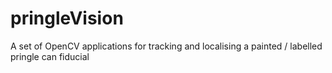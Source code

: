 pringleVision
=============

A set of OpenCV applications for tracking and localising a painted / labelled pringle can fiducial
